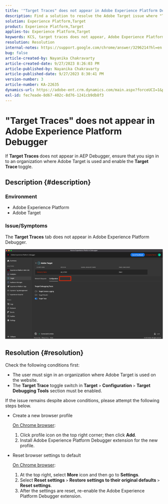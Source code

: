 ```yaml
---
title: '"Target Traces" does not appear in Adobe Experience Platform Debugger'
description: Find a solution to resolve the Adobe Target issue where "Target Traces" does not appear AEP Debugger. Enable the "Target Traces" toggle.
solution: Experience Platform,Target
product: Experience Platform,Target
applies-to: Experience Platform,Target
keywords: KCS, target traces does not appear, Adobe Experience Platform, Debugger
resolution: Resolution
internal-notes: https://support.google.com/chrome/answer/3296214?hl=en
bug: false
article-created-by: Nayanika Chakravarty
article-created-date: 9/27/2023 8:26:03 PM
article-published-by: Nayanika Chakravarty
article-published-date: 9/27/2023 8:30:41 PM
version-number: 3
article-number: KA-22635
dynamics-url: https://adobe-ent.crm.dynamics.com/main.aspx?forceUCI=1&pagetype=entityrecord&etn=knowledgearticle&id=b9402013-745d-ee11-be6f-6045bd006149
exl-id: fec7eade-8d67-402c-8d76-1241cb9db8f3
---
```

# "Target Traces" does not appear in Adobe Experience Platform Debugger


If <b>Target Traces </b>does not appear in AEP Debugger, ensure that you sign in to an organization where Adobe Target is used and enable the <b>Target Trace </b>toggle.

## Description {#description}


### Environment

- Adobe Experience Platform
- Adobe Target


### Issue/Symptoms

The <b>Target Traces</b> tab does not appear in Adobe Experience Platform Debugger.

![](assets/___2a9537b2-745d-ee11-be6f-6045bd006149___.png)


## Resolution {#resolution}


Check the following conditions first:

- The user must sign in an organization where Adobe Target is used on the website.
- The <b>Target Trace</b> toggle switch in <b>Target</b> `>`  <b>Configuration</b> `>`  <b>Target Debugging Tools</b> section must be enabled.


If the issue remains despite above conditions, please attempt the following steps below.

- Create a new browser profile
    
    <u>On Chrome browser</u>:

    1. Click profile icon on the top right corner; then click <b>Add</b>.
    2. Install Adobe Experience Platform Debugger extension for the new profile.
- Reset browser settings to default
    
    <u>On Chrome browser</u>:

    1. At the top right, select <b>More</b> icon and then go to <b>Settings</b>.
    2. Select <b>Reset settings</b> `>`  <b>Restore settings to their original defaults</b> `>`  <b>Reset settings</b>.
    3. After the settings are reset, re-enable the Adobe Experience Platform Debugger extension.
